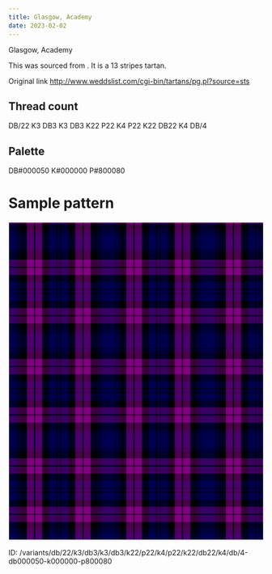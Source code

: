 ```yaml
---
title: Glasgow, Academy
date: 2023-02-02
---
```

Glasgow, Academy

This was sourced from <no value>.  It is a 13 stripes tartan.

Original link http://www.weddslist.com/cgi-bin/tartans/pg.pl?source=sts

## Thread count
DB/22 K3 DB3 K3 DB3 K22 P22 K4 P22 K22 DB22 K4 DB/4

## Palette
DB#000050 K#000000 P#800080

# Sample pattern

![Tartan detail](tartan.png "DB/22 K3 DB3 K3 DB3 K22 P22 K4 P22 K22 DB22 K4 DB/4 tartan")

ID: /variants/db/22/k3/db3/k3/db3/k22/p22/k4/p22/k22/db22/k4/db/4-db000050-k000000-p800080